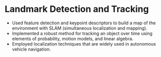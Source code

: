 # Landmark Detection and Tracking

- Used feature detection and keypoint descriptors to build a map of the environment with SLAM (simultaneous localization and mapping).
- Implemented a robust method for tracking an object over time using elements of probability, motion models, and linear algebra.
- Employed localization techniques that are widely used in autonomous vehicle navigation.
 
